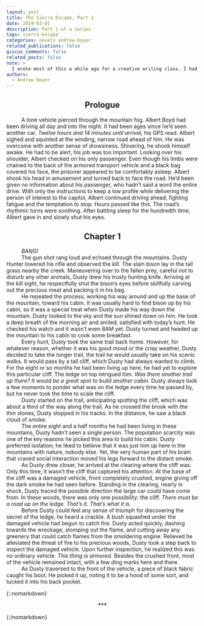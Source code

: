 ```yaml
---
layout: post
title: The Sierra Escape, Part 1
date: 2024-03-01
description: Part 1 of a series
tags: sierra-escape
categories: novels andrew-boyer
related_publications: false
giscus_comments: false
related_posts: false
note: >
  I wrote most of this a while ago for a creative writing class. I had so much fun doing this, I thought why not publish this series on my website?
authors:
  - Andrew Boyer
---
```


<style>
  #markdown-content {
    line-height: 2.0 !important;
  }
</style>

<h2 style="text-align: center; margin-top: 30px"><strong>Prologue</strong></h2>

&nbsp;&nbsp;&nbsp;&nbsp;&nbsp;&nbsp;&nbsp;&nbsp;&nbsp;&nbsp;A lone vehicle pierced through the mountain fog. Albert Boyd had been driving all day and into the night. It had been ages since he’d seen another car. *Twelve hours and 14 minutes until arrival,* his GPS read. Albert sighed and squinted at the winding, narrow road ahead of him. He was overcome with another sense of drowsiness. Shivering, he shook himself awake. He had to be alert, his job was too important. Looking over his shoulder, Albert checked on his only passenger. Even though his limbs were chained to the back of the armored transport vehicle and a black bag covered his face, the prisoner appeared to be comfortably asleep. Albert shook his head in amusement and turned back to face the road. He’d been given no information about his passenger, who hadn’t said a word the entire drive. With only the instructions to keep a low profile while delivering the person of interest to the capitol, Albert continued driving ahead, fighting fatigue and the temptation to stop. Hours passed like this. The road’s rhythmic turns were soothing. After battling sleep for the hundredth time, Albert gave in and slowly shut his eyes.

<h2 style="text-align: center; margin-top: 30px"><strong>Chapter 1</strong></h2>

&nbsp;&nbsp;&nbsp;&nbsp;&nbsp;&nbsp;&nbsp;&nbsp;&nbsp;&nbsp;*BANG!*\
&nbsp;&nbsp;&nbsp;&nbsp;&nbsp;&nbsp;&nbsp;&nbsp;&nbsp;&nbsp;The gun shot rang loud and echoed through the mountains. Dusty Hunter lowered his rifle and observed the kill. The slain bison lay in the tall grass nearby the creek. Maneuvering over to the fallen prey, careful not to disturb any other animals, Dusty drew his trusty hunting knife. Arriving at the kill sight, he respectfully shut the bison’s eyes before skillfully carving out the precious meat and packing it in his bag.\
&nbsp;&nbsp;&nbsp;&nbsp;&nbsp;&nbsp;&nbsp;&nbsp;&nbsp;&nbsp;He repeated the process, working his way around and up the base of the mountain, toward his cabin. It was usually hard to find bison up by his cabin, so it was a special treat when Dusty made his way down the mountain. Dusty looked to the sky and the sun shined down on him. He took a deep breath of the morning air and smiled, satisfied with today’s hunt. He checked his watch and it wasn’t even 8AM yet. Dusty turned and headed up the mountain to his cabin to cook some breakfast.\
&nbsp;&nbsp;&nbsp;&nbsp;&nbsp;&nbsp;&nbsp;&nbsp;&nbsp;&nbsp;Every hunt, Dusty took the same trail back home. However, for whatever reason, whether it was his good mood or the crisp weather, Dusty decided to take the longer trail, the trail he would usually take on his scenic walks. It would pass by a tall cliff, which Dusty had always wanted to climb. For the eight or so months he had been living up here, he had yet to explore this particular cliff. The ledge on top intrigued him. *Was there another trail up there? It would be a great spot to build another cabin.* Dusty always took a few moments to ponder what was on the ledge every time he passed by, but he never took the time to scale the cliff.\
&nbsp;&nbsp;&nbsp;&nbsp;&nbsp;&nbsp;&nbsp;&nbsp;&nbsp;&nbsp;Dusty started on the trail, anticipating spotting the cliff, which was about a third of the way along the trail. As he crossed the brook with the thin stones, Dusty stopped in his tracks. In the distance, he saw a black cloud of smoke.\
&nbsp;&nbsp;&nbsp;&nbsp;&nbsp;&nbsp;&nbsp;&nbsp;&nbsp;&nbsp;The entire eight and a half months he had been living in these mountains, Dusty hadn’t seen a single person. The population scarcity was one of the key reasons he picked this area to build his cabin. Dusty preferred isolation; he liked to believe that it was just him up here in the mountains with nature, nobody else. Yet, the very human part of his brain that craved social interaction moved his legs forward to the distant smoke.\
&nbsp;&nbsp;&nbsp;&nbsp;&nbsp;&nbsp;&nbsp;&nbsp;&nbsp;&nbsp;As Dusty drew closer, he arrived at the clearing where the cliff was. Only this time, it wasn’t the cliff that captured his attention. At the base of the cliff was a damaged vehicle, front completely crushed, engine giving off the dark smoke he had seen before. Standing in the clearing, nearly in shock, Dusty traced the possible direction the large car could have come from. In these woods, there was only one possibility: the cliff. *There must be a road up on the ledge. That’s it. That’s what it is.*\
&nbsp;&nbsp;&nbsp;&nbsp;&nbsp;&nbsp;&nbsp;&nbsp;&nbsp;&nbsp;Before Dusty could feel any sense of triumph for discovering the secret of the ledge, he heard a crackle. A bush squashed under the damaged vehicle had begun to catch fire. Dusty acted quickly, dashing towards the wreckage, stomping out the flame, and cutting away any greenery that could catch flames from the smoldering engine. Relieved he alleviated the threat of fire to his precious woods, Dusty took a step back to inspect the damaged vehicle. Upon further inspection, he realized this was no ordinary vehicle. *This thing is armored.* Besides the crushed front, most of the vehicle remained intact, with a few ding marks here and there.\
&nbsp;&nbsp;&nbsp;&nbsp;&nbsp;&nbsp;&nbsp;&nbsp;&nbsp;&nbsp;As Dusty traversed to the front of the vehicle, a piece of black fabric caught his boot. He picked it up, noting it to be a hood of some sort, and tucked it into his back pocket. 

{::nomarkdown}
<p style="text-align: center;"><strong>***</strong></p>
{:/nomarkdown}


